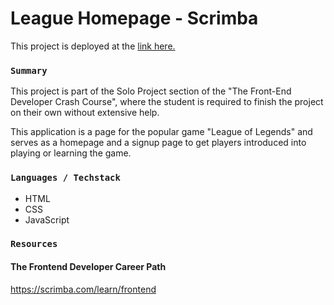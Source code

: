# League Homepage - Scrimba

This project is deployed at the [link here.](https://takuyadev.github.io/league-homepage-scrimba/)

### `Summary`

This project is part of the Solo Project section of the "The Front-End Developer Crash Course", where the student is required to finish the project on their own without extensive help.

This application is a page for the popular game "League of Legends" and serves as a homepage and a signup page to get players introduced into playing or learning the game.

### `Languages / Techstack`

- HTML
- CSS
- JavaScript

### `Resources`

#### The Frontend Developer Career Path

https://scrimba.com/learn/frontend
